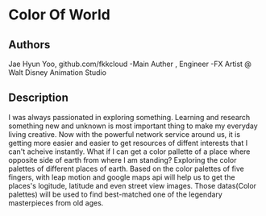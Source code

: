 # Color Of World

## Authors
Jae Hyun Yoo, github.com/fkkcloud
-Main Auther , Engineer
-FX Artist @ Walt Disney Animation Studio

## Description
I was always passionated in exploring something. Learning and research something new and unknown is most important thing to make my everyday living creative. Now with the powerful network service around us, it is getting more easier and easier to get resources of diffent interests that I can't acheive instantly. What if I can get a color pallette of a place where opposite side of earth from where I am standing? Exploring the color palettes of different places of earth. Based on the color palettes of five fingers, with leap motion and google maps api will help us to get the places's logitude, latitude and even street view images. Those datas(Color palettes) will be used to find best-matched one of the legendary masterpieces from old ages.
